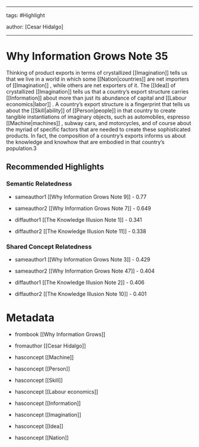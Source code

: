 




---

tags: #Highlight

author: [Cesar Hidalgo]

---
# Why Information Grows Note 35




Thinking of product exports in terms of crystallized  [[Imagination]]  tells us that we live in a world in which some  [[Nation|countries]]  are net importers of  [[Imagination]] , while others are net exporters of it. The  [[Idea]]  of crystallized  [[Imagination]]  tells us that a country’s export structure carries  [[Information]]  about more than just its abundance of capital and  [[Labour economics|labor]] . A country’s export structure is a fingerprint that tells us about the  [[Skill|ability]]  of  [[Person|people]]  in that country to create tangible instantiations of imaginary objects, such as automobiles, espresso  [[Machine|machines]] , subway cars, and motorcycles, and of course about the myriad of specific factors that are needed to create these sophisticated products. In fact, the composition of a country’s exports informs us about the knowledge and knowhow that are embodied in that country’s population.3


## Recommended Highlights

### Semantic Relatedness


- sameauthor1 [[Why Information Grows Note 9]] - 0.77

- sameauthor2 [[Why Information Grows Note 7]] - 0.649

- diffauthor1 [[The Knowledge Illusion Note 1]] - 0.341

- diffauthor2 [[The Knowledge Illusion Note 11]] - 0.338
### Shared Concept Relatedness


- sameauthor1 [[Why Information Grows Note 3]] - 0.429

- sameauthor2 [[Why Information Grows Note 47]] - 0.404

- diffauthor1 [[The Knowledge Illusion Note 2]] - 0.406

- diffauthor2 [[The Knowledge Illusion Note 10]] - 0.401
# Metadata


- frombook [[Why Information Grows]]

- fromauthor [[Cesar Hidalgo]]

- hasconcept [[Machine]]

- hasconcept [[Person]]

- hasconcept [[Skill]]

- hasconcept [[Labour economics]]

- hasconcept [[Information]]

- hasconcept [[Imagination]]

- hasconcept [[Idea]]

- hasconcept [[Nation]]